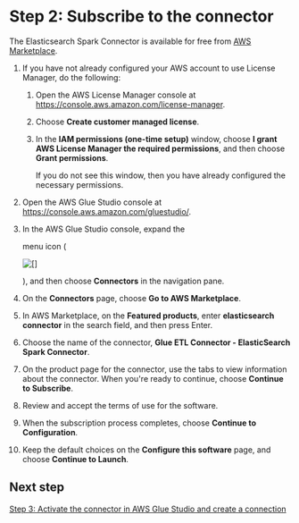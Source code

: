 # Step 2: Subscribe to the connector<a name="tutorial-step2"></a>

The Elasticsearch Spark Connector is available for free from [AWS Marketplace](https://aws.amazon.com/marketplace/pp/B08PPT2V5J)\. 

1. If you have not already configured your AWS account to use License Manager, do the following:

   1. Open the AWS License Manager console at [https://console\.aws\.amazon\.com/license\-manager](https://console.aws.amazon.com/license-manager)\.

   1. Choose **Create customer managed license**\.

   1. In the **IAM permissions \(one\-time setup\)** window, choose **I grant AWS License Manager the required permissions**, and then choose **Grant permissions**\.

      If you do not see this window, then you have already configured the necessary permissions\.

1. Open the AWS Glue Studio console at [https://console\.aws\.amazon\.com/gluestudio/](https://console.aws.amazon.com/gluestudio/)\.

1. In the AWS Glue Studio console, expand the 

   menu icon \(

   ![\[\]](http://docs.aws.amazon.com/glue/latest/ug/images/nav-menu-icon.png)

   \), and then choose **Connectors** in the navigation pane\.

1. On the **Connectors** page, choose **Go to AWS Marketplace**\.

1. In AWS Marketplace, on the **Featured products**, enter **elasticsearch connector** in the search field, and then press Enter\.

1. Choose the name of the connector, **Glue ETL Connector \- ElasticSearch Spark Connector**\.

1. On the product page for the connector, use the tabs to view information about the connector\. When you're ready to continue, choose **Continue to Subscribe**\.

1. Review and accept the terms of use for the software\. 

1. When the subscription process completes, choose **Continue to Configuration**\.

1. Keep the default choices on the **Configure this software** page, and choose **Continue to Launch**\.

## Next step<a name="tutorial-step2.1"></a>

 [Step 3: Activate the connector in AWS Glue Studio and create a connection](tutorial-step3.md) 